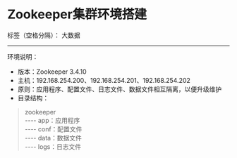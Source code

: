 # Zookeeper集群环境搭建  


标签（空格分隔）： 大数据  

------

环境说明：

* 版本：Zookeeper 3.4.10
* 主机：192.168.254.200、192.168.254.201、192.168.254.202
* 原则：应用程序、配置文件、日志文件、数据文件相互隔离，以便升级维护
* 目录结构：
> zookeeper  
> ---- app：应用程序  
> ---- conf：配置文件  
> ---- data：数据文件  
> ---- logs：日志文件  
